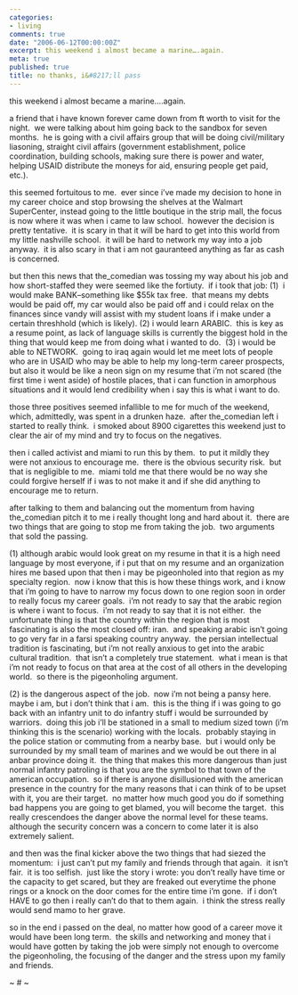 ```yaml
---
categories:
- living
comments: true
date: "2006-06-12T00:00:00Z"
excerpt: this weekend i almost became a marine….again. 
meta: true
published: true
title: no thanks, i&#8217;ll pass
---
```


this weekend i almost became a marine….again.  

a friend that i have known forever came down from ft worth to visit for the night.  we were talking about him going back to the sandbox for seven months.  he is going with a civil affairs group that will be doing civil/military liasoning, straight civil affairs (government establishment, police coordination, building schools, making sure there is power and water, helping USAID distribute the moneys for aid, ensuring people get paid, etc.).  

this seemed fortuitous to me.  ever since i’ve made my decision to hone in my career choice and stop browsing the shelves at the Walmart SuperCenter, instead going to the little boutique in the strip mall, the focus is now where it was when i came to law school.  however the decision is pretty tentative.  it is scary in that it will be hard to get into this world from my little nashville school.  it will be hard to network my way into a job anyway.  it is also scary in that i am not gauranteed anything as far as cash is concerned.  

but then this news that the_comedian was tossing my way about his job and how short-staffed they were seemed like the fortiuty.  if i took that job: (1)  i would make BANK–something like $55k tax free.  that means my debts would be paid off, my car would also be paid off and i could relax on the finances since vandy will assist with my student loans if i make under a certain threshhold (which is likely). (2) i would learn ARABIC.  this is key as a resume point, as lack of language skills is currently the biggest hold in the thing that would keep me from doing what i wanted to do.  (3) i would be able to NETWORK.  going to iraq again would let me meet lots of people who are in USAID who may be able to help my long-term career prospects, but also it would be like a neon sign on my resume that i’m not scared (the first time i went aside) of hostile places, that i can function in amorphous situations and it would lend credibility when i say this is what i want to do.

those three positives seemed infallible to me for much of the weekend, which, admittedly, was spent in a drunken haze.  after the_comedian left i started to really think.  i smoked about 8900 cigarettes this weekend just to clear the air of my mind and try to focus on the negatives.

then i called activist and miami to run this by them.  to put it mildly they were not anxious to encourage me.  there is the obvious security risk.  but that is negligible to me.  miami told me that there would be no way she could forgive herself if i was to not make it and if she did anything to encourage me to return. 

after talking to them and balancing out the momentum from having the_comedian pitch it to me i really thought long and hard about it.  there are two things that are going to stop me from taking the job.  two arguments that sold the passing.

(1) although arabic would look great on my resume in that it is a high need language by most everyone, if i put that on my resume and an organization hires me based upon that then i may be pigeonholed into that region as my specialty region.  now i know that this is how these things work, and i know that i’m going to have to narrow my focus down to one region soon in order to really focus my career goals.  i’m not ready to say that the arabic region is where i want to focus.  i’m not ready to say that it is not either.  the unfortunate thing is that the country within the region that is most fascinating is also the most closed off: iran.  and speaking arabic isn’t going to go very far in a farsi speaking country anyway.  the persian intellectual tradition is fascinating, but i’m not really anxious to get into the arabic cultural tradition.  that isn’t a completely true statement.  what i mean is that i’m not ready to focus on that area at the cost of all others in the developing world.  so there is the pigeonholing argument.

(2) is the dangerous aspect of the job.  now i’m not being a pansy here.  maybe i am, but i don’t think that i am.  this is the thing if i was going to go back with an infantry unit to do infantry stuff i would be surrounded by warriors.  doing this job i’ll be stationed in a small to medium sized town (i’m thinking this is the scenario) working with the locals.  probably staying in the police station or commuting from a nearby base.  but i would only be surrounded by my small team of marines and we would be out there in al anbar province doing it.  the thing that makes this more dangerous than just normal infantry patroling is that you are the symbol to that town of the american occupation.  so if there is anyone disillusioned with the american presence in the country for the many reasons that i can think of to be upset with it, you are their target.  no matter how much good you do if something bad happens you are going to get blamed, you will become the target.  this really crescendoes the danger above the normal level for these teams.  although the security concern was a concern to come later it is also extremely salient.

and then was the final kicker above the two things that had siezed the momentum:  i just can’t put my family and friends through that again.  it isn’t fair.  it is too selfish.  just like the story i wrote: you don’t really have time or the capacity to get scared, but they are freaked out everytime the phone rings or a knock on the door comes for the entire time i’m gone.  if i don’t HAVE to go then i really can’t do that to them again.  i think the stress really would send mamo to her grave.  

so in the end i passed on the deal, no matter how good of a career move it would have been long term.  the skills and networking and money that i would have gotten by taking the job were simply not enough to overcome the pigeonholing, the focusing of the danger and the stress upon my family and friends.  

~ # ~